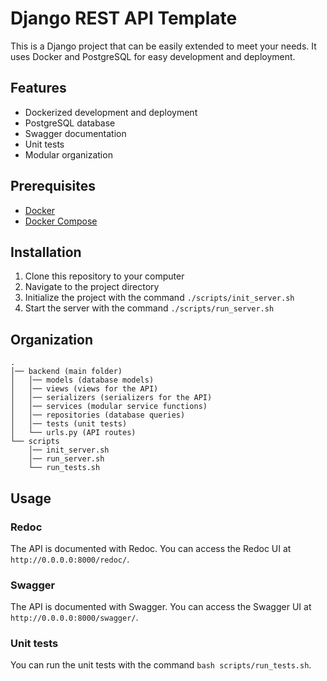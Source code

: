 # Django REST API Template

This is a Django project that can be easily extended to meet your needs. It uses Docker and PostgreSQL for easy development and deployment.

## Features

- Dockerized development and deployment
- PostgreSQL database
- Swagger documentation
- Unit tests
- Modular organization

## Prerequisites

- [Docker](https://www.docker.com/)
- [Docker Compose](https://docs.docker.com/compose/)

## Installation

1. Clone this repository to your computer
2. Navigate to the project directory
3. Initialize the project with the command `./scripts/init_server.sh`
4. Start the server with the command `./scripts/run_server.sh`

## Organization

    .
    │── backend (main folder)
    │   │── models (database models)
    │   │── views (views for the API)
    │   │── serializers (serializers for the API)
    │   │── services (modular service functions)
    │   │── repositories (database queries)
    │   │── tests (unit tests)
    │   └── urls.py (API routes)
    └── scripts
        │── init_server.sh
        │── run_server.sh
        └── run_tests.sh


## Usage

### Redoc

The API is documented with Redoc. You can access the Redoc UI at `http://0.0.0.0:8000/redoc/`.

### Swagger

The API is documented with Swagger. You can access the Swagger UI at `http://0.0.0.0:8000/swagger/`.

### Unit tests

You can run the unit tests with the command `bash scripts/run_tests.sh`.